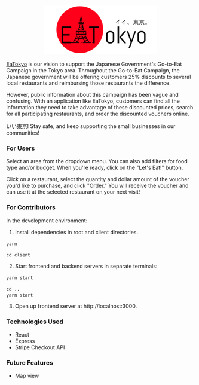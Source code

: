 <p align="center">
  <img width="300" alt="logo" src="./client/public/Logo.png">
</p>

[EaTokyo](https://eatokyo.herokuapp.com/) is our vision to support the Japanese Government's Go-to-Eat Campaign in the Tokyo area. Throughout the Go-to-Eat Campaign, the Japanese government will be offering customers 25% discounts to several local restaurants and reimbursing those restaurants the difference. 

However, public information about this campaign has been vague and confusing. With an application like EaTokyo, customers can find all the information they need to take advantage of these discounted prices, search for all participating restaurants, and order the discounted vouchers online. 

いい東京! Stay safe, and keep supporting the small businesses in our communities! 

### For Users
Select an area from the dropdown menu. You can also add filters for food type and/or budget. When you're ready, click on the "Let's Eat!" button.

Click on a restaurant, select the quantity and dollar amount of the voucher you'd like to purchase, and click "Order." You will receive the voucher and can use it at the selected restaurant on your next visit!

### For Contributors
In the development environment:

1. Install dependencies in root and client directories.
```
yarn
```

```
cd client
```

2. Start frontend and backend servers in separate terminals:
```
yarn start
```
```
cd ..
yarn start
```
3. Open up frontend server at http://localhost:3000.

### Technologies Used
- React
- Express
- Stripe Checkout API

### Future Features
- Map view